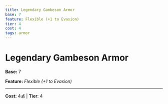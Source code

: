 ```yaml
---
title: Legendary Gambeson Armor
base: 7
feature: Flexible (+1 to Evasion)
tier: 4
cost: 4
tags: armor
---
```

# Legendary Gambeson Armor

**Base:** 7

**Feature:** _Flexible (+1 to Evasion)_

___
**Cost:** 4💰 | **Tier**: 4
